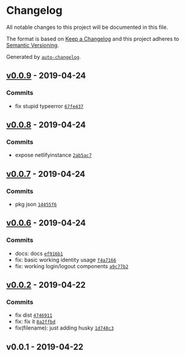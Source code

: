 # Changelog

All notable changes to this project will be documented in this file.

The format is based on [Keep a Changelog](http://keepachangelog.com/en/1.0.0/)
and this project adheres to [Semantic Versioning](http://semver.org/spec/v2.0.0.html).

Generated by [`auto-changelog`](https://github.com/CookPete/auto-changelog).

## [v0.0.9](https://github.com/sw-yx/react-netlify-identity-widget/compare/v0.0.8...v0.0.9) - 2019-04-24

### Commits

- fix stupid typeerror [`67fe437`](https://github.com/sw-yx/react-netlify-identity-widget/commit/67fe4371348b2c2df51400e59f9045c3d6cbe489)

## [v0.0.8](https://github.com/sw-yx/react-netlify-identity-widget/compare/v0.0.7...v0.0.8) - 2019-04-24

### Commits

- expose netlifyinstance [`2ab5ac7`](https://github.com/sw-yx/react-netlify-identity-widget/commit/2ab5ac775b51eaebbfc72d2503838c77d9dcfc7a)

## [v0.0.7](https://github.com/sw-yx/react-netlify-identity-widget/compare/v0.0.6...v0.0.7) - 2019-04-24

### Commits

- pkg json [`14455f6`](https://github.com/sw-yx/react-netlify-identity-widget/commit/14455f6d9d3be5bbff2c383716ccfde9da1cc41a)

## [v0.0.6](https://github.com/sw-yx/react-netlify-identity-widget/compare/v0.0.2...v0.0.6) - 2019-04-24

### Commits

- docs: docs [`ef916b1`](https://github.com/sw-yx/react-netlify-identity-widget/commit/ef916b11dc390e0ade81aecbe7b02d6c8a7f366d)
- fix: basic working identity usage [`f4a7166`](https://github.com/sw-yx/react-netlify-identity-widget/commit/f4a7166f5919b2c5880bf349e6c59e8b41876d82)
- fix: working login/logout components [`a9c77b2`](https://github.com/sw-yx/react-netlify-identity-widget/commit/a9c77b217da49837fceb6aca711a8254978f46a8)

## [v0.0.2](https://github.com/sw-yx/react-netlify-identity-widget/compare/v0.0.1...v0.0.2) - 2019-04-22

### Commits

- fix dist [`4746911`](https://github.com/sw-yx/react-netlify-identity-widget/commit/474691107f143205dbf89085a26053dce190e585)
- fix: fix it [`8a2ffbd`](https://github.com/sw-yx/react-netlify-identity-widget/commit/8a2ffbda8cbadcbefa34118dbac67e86685d842b)
- fix(filename): just adding husky [`1d748c3`](https://github.com/sw-yx/react-netlify-identity-widget/commit/1d748c33c44a300b55b58e6a4490a78691bea33e)

## v0.0.1 - 2019-04-22
